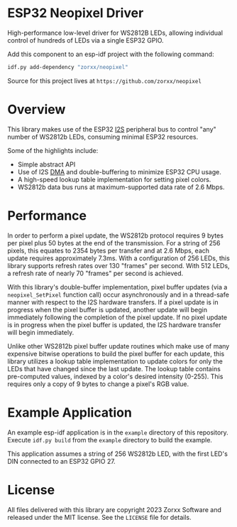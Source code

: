 # ESP32 Neopixel Driver
High-performance low-level driver for WS2812B LEDs, allowing individual control of hundreds of LEDs via a single ESP32 GPIO.

Add this component to an esp-idf project with the following command:
```bash
idf.py add-dependency "zorxx/neopixel"
```

Source for this project lives at `https://github.com/zorxx/neopixel`

# Overview
This library makes use of the ESP32 [I2S](https://en.wikipedia.org/wiki/I%C2%B2S) peripheral bus to
control "any" number of WS2812b LEDs, consuming minimal ESP32 resources.

Some of the highlights include:
* Simple abstract API
* Use of I2S [DMA](https://en.wikipedia.org/wiki/Direct_memory_access) and double-buffering to minimize ESP32 CPU usage.
* A high-speed lookup table implementation for setting pixel colors.
* WS2812b data bus runs at maximum-supported data rate of 2.6 Mbps.

# Performance
In order to perform a pixel update, the WS2812b protocol requires 9 bytes per pixel plus 50 bytes at the end of the transmission. For a string of 256 pixels, this equates to 2354 bytes per transfer and at 2.6 Mbps, each update requires approximately 7.3ms. With a configuration of 256 LEDs, this library supports refresh rates over 130 "frames" per second. With 512 LEDs, a refresh rate of nearly 70 "frames" per second is achieved. 

With this library's double-buffer implementation, pixel buffer updates (via a `neopixel_SetPixel` function call) occur asynchronously and in a thread-safe manner with respect to the I2S hardware transfers. If a pixel update is in progress when the pixel buffer is updated, another update will begin immediately following the completion of the pixel update. If no pixel update is in progress when the pixel buffer is updated, the I2S hardware transfer will begin immediately.

Unlike other WS2812b pixel buffer update routines which make use of many expensive bitwise operations to build the pixel buffer for each update, this library utilizes a lookup table implementation to update colors for only the LEDs that have changed since the last update. The lookup table contains pre-computed values, indexed by a color's desired intensity (0-255). This requires only a copy of 9 bytes to change a pixel's RGB value.

# Example Application
An example esp-idf application is in the `example` directory of this repository.
Execute `idf.py build` from the `example` directory to build the example.

This application assumes a string of 256 WS2812b LED, with the first LED's
DIN connected to an ESP32 GPIO 27.

# License
All files delivered with this library are copyright 2023 Zorxx Software and released under the MIT license. See the `LICENSE` file for details.